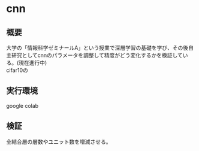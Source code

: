 # cnn
## 概要
大学の「情報科学ゼミナールA」という授業で深層学習の基礎を学び、その後自主研究としてcnnのパラメータを調整して精度がどう変化するかを検証している。(現在進行中)  
cifar10の
## 実行環境
google colab

## 検証
全結合層の層数やユニット数を増減させる。
